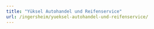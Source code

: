 ```yaml
---
title: "Yüksel Autohandel und Reifenservice"
url: /ingersheim/yueksel-autohandel-und-reifenservice/
---
```

